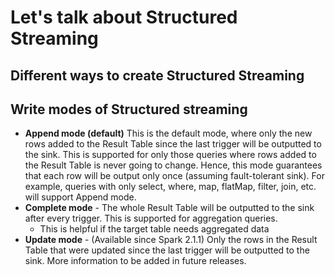 # Let's talk about Structured Streaming

## Different ways to create Structured Streaming


## Write modes of Structured streaming
  - **Append mode (default)** This is the default mode, where only the new rows added to the Result Table since the last trigger will be outputted to the sink. This is supported for only those queries where rows added to the Result Table is never going to change. Hence, this mode guarantees that each row will be output only once (assuming fault-tolerant sink). For example, queries with only select, where, map, flatMap, filter, join, etc. will support Append mode.
  - **Complete mode** - The whole Result Table will be outputted to the sink after every trigger. This is supported for aggregation queries.
    - This is helpful if the target table needs aggregated data
  - **Update mode** - (Available since Spark 2.1.1) Only the rows in the Result Table that were updated since the last trigger will be outputted to the sink. More information to be added in future releases.
